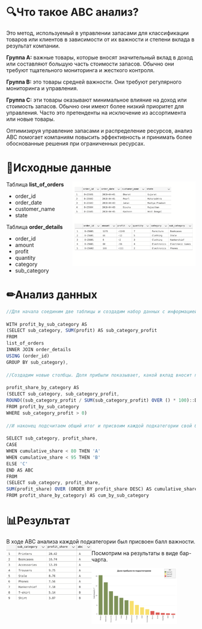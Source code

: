 # 🔍Что такое ABC анализ?
Это метод, используемый в управлении запасами для классификации товаров или клиентов в зависимости от их важности и степени вклада в результат компании.

**Группа А:** важные товары, которые вносят значительный вклад в доход или составляют большую часть стоимости запасов. Обычно они требуют тщательного мониторинга и жесткого контроля. 

**Группа B:** это товары средней важности. Они требуют регулярного мониторинга и управления.

**Группа С:** эти товары оказывают минимальное влияние на доход или стоимость запасов. Обычно они имеют более низкий приоритет для управления. Часто это претенденты на исключение из ассортимента или новые товары.

Оптимизируя управление запасами и распределение ресурсов, анализ ABC помогает компаниям повысить эффективность и принимать более обоснованные решения при ограниченных ресурсах. 

# 💾Исходные данные
<img width="65%" align="right" alt="Bootcamp" src="https://github.com/pupelula/SQL_ABC_analysis/blob/main/tables.png"/>

<p align="left">
  <samp>
   
Таблица **list_of_orders**
 - order_id
 - order_date
 - customer_name
 - state
    
Таблица **order_details**
 - order_id
 - amount
 - profit
 - quantity
 - category
 - sub_category
  </samp>
</p>

# ✏Анализ данных
```javascript
//Для начала соединим две таблицы и создадим набор данных с информацией об общей прибыли для каждой подкатегории.

WITH profit_by_sub_category AS
(SELECT sub_category, SUM(profit) AS sub_category_profit
FROM 
list_of_orders
INNER JOIN order_details 
USING (order_id)
GROUP BY sub_category),

//Создадим новые столбцы. Доля прибыли показывает, какой вклад вносит подкатегория в формирование прибыли.

profit_share_by_category AS
(SELECT sub_category, sub_category_profit,
ROUND((sub_category_profit / SUM(sub_category_profit) OVER () * 100)::DECIMAL, 2) AS profit_share
FROM profit_by_sub_category
WHERE sub_category_profit > 0)

//И наконец подсчитаем общий итог и присвоим каждой подкатегории свой балл с помощью функции CASE

SELECT sub_category, profit_share, 
CASE
WHEN cumulative_share < 80 THEN 'A'
WHEN cumulative_share < 95 THEN 'B'
ELSE 'C'
END AS ABC
FROM 
(SELECT sub_category, profit_share,
SUM(profit_share) OVER (ORDER BY profit_share DESC) AS cumulative_share
FROM profit_share_by_category) AS cum_by_sub_category
```

# 📊Результат
В ходе ABС анализа каждой подкатегории был присвоен балл важности.
<img width="45%" align="left" alt="Bootcamp" src="https://github.com/pupelula/SQL_ABC_analysis/blob/main/result_table.png?raw=true"/>

Посмотрим на результаты в виде бар-чарта.

<img width="45%" align="left" alt="Bootcamp" src="https://github.com/pupelula/SQL_ABC_analysis/blob/main/profit_chart.png?raw=true"/>

